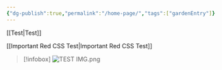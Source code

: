 ```yaml
---
{"dg-publish":true,"permalink":"/home-page/","tags":["gardenEntry"]}
---
```



[[Test\|Test]]

[[Important Red CSS Test\|Important Red CSS Test]]


>[!infobox]
>![TEST IMG.png](/img/user/z_Images/TEST%20IMG.png)